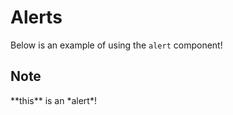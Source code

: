 # Alerts

Below is an example of using the `alert` component!

## Note

<alert type="info">
	**this** is an *alert*!
</alert>